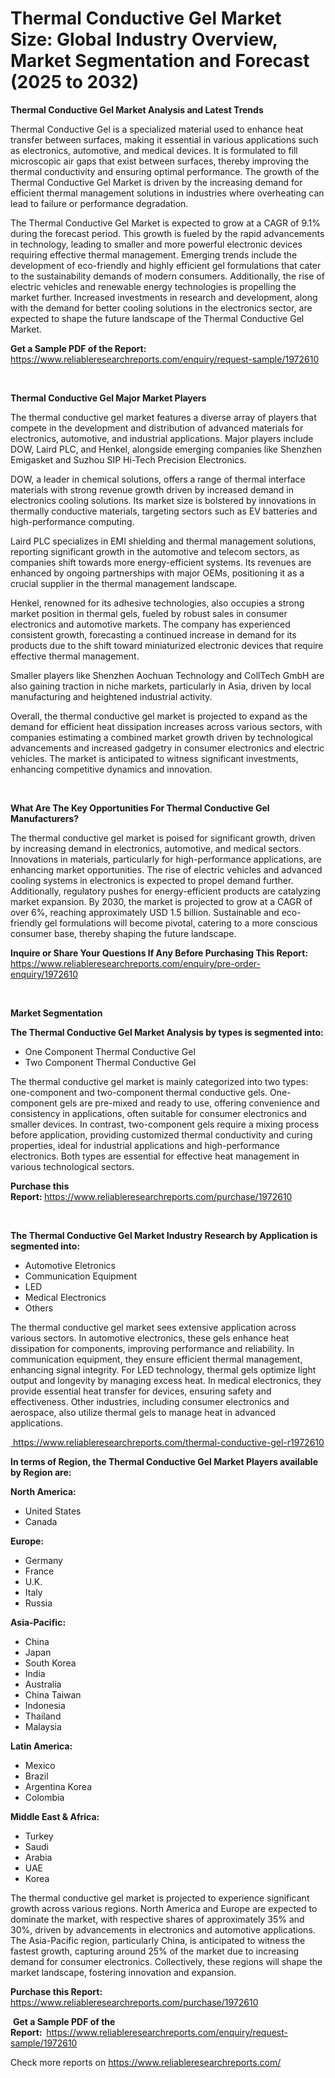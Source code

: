 <p><h1>Thermal Conductive Gel Market Size: Global Industry Overview, Market Segmentation and Forecast (2025 to 2032)</h1></p><p><strong>Thermal Conductive Gel Market Analysis and Latest Trends</strong></p>
<p><p>Thermal Conductive Gel is a specialized material used to enhance heat transfer between surfaces, making it essential in various applications such as electronics, automotive, and medical devices. It is formulated to fill microscopic air gaps that exist between surfaces, thereby improving the thermal conductivity and ensuring optimal performance. The growth of the Thermal Conductive Gel Market is driven by the increasing demand for efficient thermal management solutions in industries where overheating can lead to failure or performance degradation.</p><p>The Thermal Conductive Gel Market is expected to grow at a CAGR of 9.1% during the forecast period. This growth is fueled by the rapid advancements in technology, leading to smaller and more powerful electronic devices requiring effective thermal management. Emerging trends include the development of eco-friendly and highly efficient gel formulations that cater to the sustainability demands of modern consumers. Additionally, the rise of electric vehicles and renewable energy technologies is propelling the market further. Increased investments in research and development, along with the demand for better cooling solutions in the electronics sector, are expected to shape the future landscape of the Thermal Conductive Gel Market.</p></p>
<p><strong>Get a Sample PDF of the Report:&nbsp;</strong> <a href="https://www.reliableresearchreports.com/enquiry/request-sample/1972610?utm_campaign=2734&utm_medium=2&utm_source=Github&utm_content=ia&utm_term=01042025&utm_id=thermal-conductive-gel">https://www.reliableresearchreports.com/enquiry/request-sample/1972610</a></p>
<p>&nbsp;</p>
<p><strong>Thermal Conductive Gel Major Market Players</strong></p>
<p><p>The thermal conductive gel market features a diverse array of players that compete in the development and distribution of advanced materials for electronics, automotive, and industrial applications. Major players include DOW, Laird PLC, and Henkel, alongside emerging companies like Shenzhen Emigasket and Suzhou SIP Hi-Tech Precision Electronics.</p><p>DOW, a leader in chemical solutions, offers a range of thermal interface materials with strong revenue growth driven by increased demand in electronics cooling solutions. Its market size is bolstered by innovations in thermally conductive materials, targeting sectors such as EV batteries and high-performance computing.</p><p>Laird PLC specializes in EMI shielding and thermal management solutions, reporting significant growth in the automotive and telecom sectors, as companies shift towards more energy-efficient systems. Its revenues are enhanced by ongoing partnerships with major OEMs, positioning it as a crucial supplier in the thermal management landscape.</p><p>Henkel, renowned for its adhesive technologies, also occupies a strong market position in thermal gels, fueled by robust sales in consumer electronics and automotive markets. The company has experienced consistent growth, forecasting a continued increase in demand for its products due to the shift toward miniaturized electronic devices that require effective thermal management.</p><p>Smaller players like Shenzhen Aochuan Technology and CollTech GmbH are also gaining traction in niche markets, particularly in Asia, driven by local manufacturing and heightened industrial activity. </p><p>Overall, the thermal conductive gel market is projected to expand as the demand for efficient heat dissipation increases across various sectors, with companies estimating a combined market growth driven by technological advancements and increased gadgetry in consumer electronics and electric vehicles. The market is anticipated to witness significant investments, enhancing competitive dynamics and innovation.</p></p>
<p>&nbsp;</p>
<p><strong>What Are The Key Opportunities For Thermal Conductive Gel Manufacturers?</strong></p>
<p><p>The thermal conductive gel market is poised for significant growth, driven by increasing demand in electronics, automotive, and medical sectors. Innovations in materials, particularly for high-performance applications, are enhancing market opportunities. The rise of electric vehicles and advanced cooling systems in electronics is expected to propel demand further. Additionally, regulatory pushes for energy-efficient products are catalyzing market expansion. By 2030, the market is projected to grow at a CAGR of over 6%, reaching approximately USD 1.5 billion. Sustainable and eco-friendly gel formulations will become pivotal, catering to a more conscious consumer base, thereby shaping the future landscape.</p></p>
<p><strong>Inquire or Share Your Questions If Any Before Purchasing This Report:</strong> <a href="https://www.reliableresearchreports.com/enquiry/pre-order-enquiry/1972610?utm_campaign=2734&utm_medium=2&utm_source=Github&utm_content=ia&utm_term=01042025&utm_id=thermal-conductive-gel">https://www.reliableresearchreports.com/enquiry/pre-order-enquiry/1972610</a></p>
<p>&nbsp;</p>
<p><strong>Market Segmentation</strong></p>
<p><strong>The Thermal Conductive Gel Market Analysis by types is segmented into:</strong></p>
<p><ul><li>One Component Thermal Conductive Gel</li><li>Two Component Thermal Conductive Gel</li></ul></p>
<p><p>The thermal conductive gel market is mainly categorized into two types: one-component and two-component thermal conductive gels. One-component gels are pre-mixed and ready to use, offering convenience and consistency in applications, often suitable for consumer electronics and smaller devices. In contrast, two-component gels require a mixing process before application, providing customized thermal conductivity and curing properties, ideal for industrial applications and high-performance electronics. Both types are essential for effective heat management in various technological sectors.</p></p>
<p><strong>Purchase this Report:&nbsp;</strong><a href="https://www.reliableresearchreports.com/purchase/1972610?utm_campaign=2734&utm_medium=2&utm_source=Github&utm_content=ia&utm_term=01042025&utm_id=thermal-conductive-gel">https://www.reliableresearchreports.com/purchase/1972610</a></p>
<p>&nbsp;</p>
<p><strong>The Thermal Conductive Gel Market Industry Research by Application is segmented into:</strong></p>
<p><ul><li>Automotive Eletronics</li><li>Communication Equipment</li><li>LED</li><li>Medical Electronics</li><li>Others</li></ul></p>
<p><p>The thermal conductive gel market sees extensive application across various sectors. In automotive electronics, these gels enhance heat dissipation for components, improving performance and reliability. In communication equipment, they ensure efficient thermal management, enhancing signal integrity. For LED technology, thermal gels optimize light output and longevity by managing excess heat. In medical electronics, they provide essential heat transfer for devices, ensuring safety and effectiveness. Other industries, including consumer electronics and aerospace, also utilize thermal gels to manage heat in advanced applications.</p></p>
<p><a href="https://www.reliableresearchreports.com/thermal-conductive-gel-r1972610?utm_campaign=2734&utm_medium=2&utm_source=Github&utm_content=ia&utm_term=01042025&utm_id=thermal-conductive-gel">&nbsp;https://www.reliableresearchreports.com/thermal-conductive-gel-r1972610</a></p>
<p><strong>In terms of Region, the Thermal Conductive Gel Market Players available by Region are:</strong></p>
<p>
    <p> <strong> North America: </strong>
        <ul>
            <li>United States</li>
            <li>Canada</li>
        </ul>
        </p> 
    <p> <strong> Europe: </strong>
        <ul>
            <li>Germany</li>
            <li>France</li>
            <li>U.K.</li>
            <li>Italy</li>
            <li>Russia</li>
        </ul>
        </p> 
    <p> <strong> Asia-Pacific: </strong>
        <ul>
            <li>China</li>
            <li>Japan</li>
            <li>South Korea</li>
            <li>India</li>
            <li>Australia</li>
            <li>China Taiwan</li>
            <li>Indonesia</li>
            <li>Thailand</li>
            <li>Malaysia</li>
        </ul>
        </p> 
    <p> <strong> Latin America: </strong>
        <ul>
            <li>Mexico</li>
            <li>Brazil</li>
            <li>Argentina Korea</li>
            <li>Colombia</li>
        </ul>
        </p> 
    <p> <strong> Middle East & Africa: </strong>
        <ul>
            <li>Turkey</li>
            <li>Saudi</li>
            <li>Arabia</li>
            <li>UAE</li>
            <li>Korea</li>
        </ul>
    </p>
    </p>
<p><p>The thermal conductive gel market is projected to experience significant growth across various regions. North America and Europe are expected to dominate the market, with respective shares of approximately 35% and 30%, driven by advancements in electronics and automotive applications. The Asia-Pacific region, particularly China, is anticipated to witness the fastest growth, capturing around 25% of the market due to increasing demand for consumer electronics. Collectively, these regions will shape the market landscape, fostering innovation and expansion.</p></p>
<p><strong>Purchase this Report: </strong><a href="https://www.reliableresearchreports.com/purchase/1972610?utm_campaign=2734&utm_medium=2&utm_source=Github&utm_content=ia&utm_term=01042025&utm_id=thermal-conductive-gel">https://www.reliableresearchreports.com/purchase/1972610</a></p>
<p>&nbsp;<strong>Get a Sample PDF of the Report:&nbsp;&nbsp;</strong><a href="https://www.reliableresearchreports.com/enquiry/request-sample/1972610?utm_campaign=2734&utm_medium=2&utm_source=Github&utm_content=ia&utm_term=01042025&utm_id=thermal-conductive-gel">https://www.reliableresearchreports.com/enquiry/request-sample/1972610</a></p>
<p><strong></strong></p>
<p>Check more reports on <a href="https://www.reliableresearchreports.com/?utm_campaign=2734&utm_medium=2&utm_source=Github&utm_content=ia&utm_term=01042025&utm_id=thermal-conductive-gel">https://www.reliableresearchreports.com/</a></p>